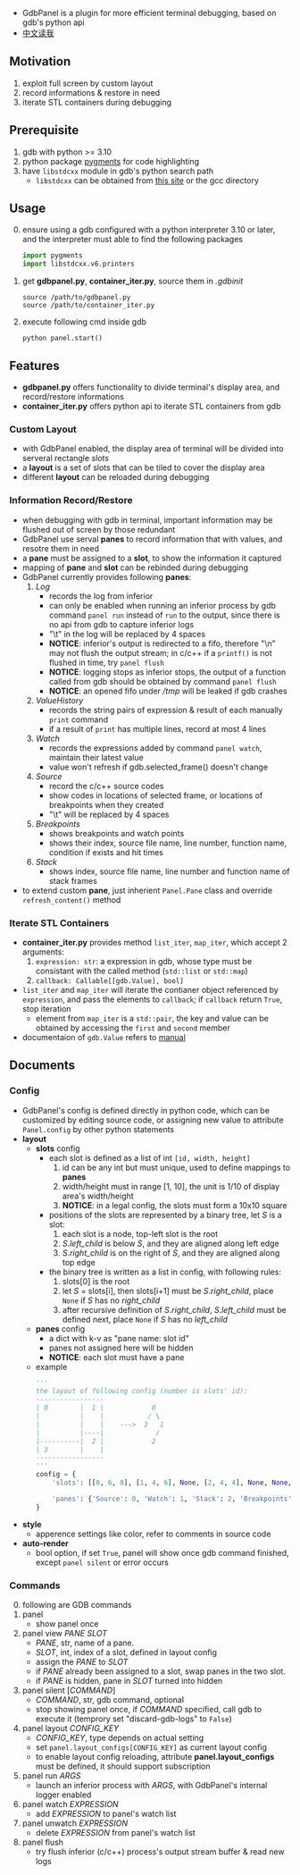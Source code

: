 - GdbPanel is a plugin for more efficient terminal debugging, based on gdb's python api
- [中文读我](./DOWO.md)

## Motivation
1. exploit full screen by custom layout
2. record informations & restore in need
3. iterate STL containers during debugging

## Prerequisite
1. gdb with python >= 3.10
2. python package [pygments](https://pygments.org/) for code highlighting
3. have `libstdcxx` module in gdb's python search path
    - `libstdcxx` can be obtained from [this site](https://github.com/gcc-mirror/gcc/tree/master/libstdc%2B%2B-v3/python/libstdcxx) or the gcc directory

## Usage
0. ensure using a gdb configured with a python interpreter 3.10 or later, and the interpreter must able to find the following packages
    ```python
    import pygments
    import libstdcxx.v6.printers
    ```
1. get **gdbpanel.py**, **container_iter.py**, source them in *.gdbinit*
    ```gdb
    source /path/to/gdbpanel.py
    source /path/to/container_iter.py
    ```
2. execute following cmd inside gdb
    ```gdb
    python panel.start()
    ```

## Features
- **gdbpanel.py** offers functionality to divide terminal's display area, and record/restore informations
- **container_iter.py** offers python api to iterate STL containers from gdb
### Custom Layout
- with GdbPanel enabled, the display area of terminal will be divided into serveral rectangle *slots*
- a **layout** is a set of slots that can be tiled to cover the display area
- different **layout** can be reloaded during debugging
### Information Record/Restore
- when debugging with gdb in terminal, important information may be flushed out of screen by those redundant
- GdbPanel use serval **panes** to record information that with values, and resotre them in need
- a **pane** must be assigned to a **slot**, to show the information it captured
- mapping of **pane** and **slot** can be rebinded during debugging
- GdbPanel currently provides following **panes**:
    1. *Log*
        - records the log from inferior
        - can only be enabled when running an inferior process by gdb command `panel run` instead of `run` to the output, since there is no api from gdb to capture inferior logs
        - "\t" in the log will be replaced by 4 spaces
        - **NOTICE**: inferior's output is redirected to a fifo, therefore "\n" may not flush the output stream; in c/c++ if a `printf()` is not flushed in time, try `panel flush`
        - **NOTICE**: logging stops as inferior stops, the output of a function called from gdb should be obtained by command `panel flush`
        - **NOTICE**: an opened fifo under */tmp* will be leaked if gdb crashes
    2. *ValueHistory*
        - records the string pairs of expression & result of each manually `print` command
        - if a result of `print` has multiple lines, record at most 4 lines
    3. *Watch*
        - records the expressions added by command `panel watch`, maintain their latest value
        - value won't refresh if gdb.selected_frame() doesn't change
    4. *Source*
        - record the c/c++ source codes
        - show codes in locations of selected frame, or locations of breakpoints when they created
        - "\t" will be replaced by 4 spaces
    5. *Breakpoints*
        - shows breakpoints and watch points
        - shows their index, source file name, line number, function name, condition if exists and hit times
    6. *Stack*
        - shows index, source file name, line number and function name of stack frames
- to extend custom **pane**, just inherient `Panel.Pane` class and override `refresh_content()` method

### Iterate STL Containers
- **container_iter.py** provides method `list_iter`, `map_iter`, which accept 2 arguments:
    1. `expression: str`: a expression in gdb, whose type must be consistant with the called method (`std::list` or `std::map`)
    2. `callback: Callable[[gdb.Value], bool]`
- `list_iter` and `map_iter` will iterate the contianer object referenced by `expression`, and pass the elements to `callback`; if `callback` return `True`, stop iteration
    - element from `map_iter` is a `std::pair`, the key and value can be obtained by accessing the `first` and `second` member
- documentaion of `gdb.Value` refers to [manual](https://sourceware.org/gdb/onlinedocs/gdb/Values-From-Inferior.html#Values-From-Inferior)

## Documents
### Config
- GdbPanel's config is defined directly in python code, which can be customized by editing source code, or assigning new value to attribute `Panel.config` by other python statements
- **layout**
    - **slots** config
        - each slot is defined as a list of int `[id, width, height]`
            1. id can be any int but must unique, used to define mappings to **panes**
            2. width/height must in range [1, 10], the unit is 1/10 of display area's width/height
            3. **NOTICE**: in a legal config, the slots must form a 10x10 square
        - positions of the slots are represented by a binary tree, let *S* is a slot:
            1. each slot is a node, top-left slot is the root
            2. *S*.*left_child* is below *S*, and they are aligned along left edge
            3. *S*.*right_child* is on the right of *S*, and they are aligned along top edge
        - the binary tree is written as a list in config, with following rules:
            1. slots[0] is the root
            3. let *S* = slots[i], then slots[i+1] must be *S*.*right_child*, place `None` if *S* has no *right_child*
            4. after recursive definition of *S*.*right_child*, *S*.*left_child* must be defined next, place `None` if *S* has no *left_child*
    - **panes** config
        - a dict with k-v as "pane name: slot id"
        - panes not assigned here will be hidden
        - **NOTICE**: each slot must have a pane
    - example
        ```python
        '''
        the layout of following config (number is slots' id):
        -----------------
        | 0        |  1 |            0
        |          |    |           / \
        |          |    |    --->  3   1
        |          |----|             /
        |----------|  2 |            2
        | 3        |    |
        -----------------
        '''
        config = {
            'slots': [[0, 6, 8], [1, 4, 6], None, [2, 4, 4], None, None, [3, 6, 2], None, None],

            'panes': {'Source': 0, 'Watch': 1, 'Stack': 2, 'Breakpoints': 3}
        }
        ```
- **style**
    - apperence settings like color, refer to comments in source code
- **auto-render**
    - bool option, if set `True`, panel will show once gdb command finished, except `panel silent` or error occurs
### Commands
0. following are GDB commands
1. panel
    - show panel once
2. panel view *PANE* *SLOT*
    - *PANE*, str, name of a pane.
    - *SLOT*, int, index of a slot, defined in layout config
    - assign the *PANE* to *SLOT*
    - if *PANE* already been assigned to a slot, swap panes in the two slot.
    - if *PANE* is hidden, pane in *SLOT* turned into hidden
3. panel silent [*COMMAND*]
    - *COMMAND*, str, gdb command, optional
    - stop showing panel once, if *COMMAND* specified, call gdb to execute it (temprory set "discard-gdb-logs" to `False`)
4. panel layout *CONFIG_KEY*
    - *CONFIG_KEY*, type depends on actual setting
    - set `panel.layout_configs[CONFIG_KEY]` as current layout config
    - to enable layout config reloading, attribute **panel.layout_configs** must be defined, it should support subscription
5. panel run *ARGS*
    - launch an inferior process with *ARGS*, with GdbPanel's internal logger enabled
6. panel watch *EXPRESSION*
    - add *EXPRESSION* to panel's watch list
7. panel unwatch *EXPRESSION*
    - delete *EXPRESSION* from panel's watch list
8. panel flush
    - try flush inferior (c/c++) process's output stream buffer & read new logs
